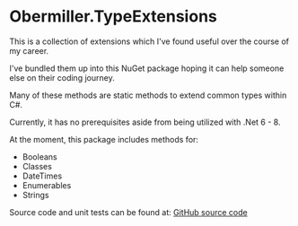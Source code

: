 ﻿# Obermiller.TypeExtensions

This is a collection of extensions which I've found useful over the course of my career.

I've bundled them up into this NuGet package hoping it can help someone else on their coding journey.

Many of these methods are static methods to extend common types within C#.

Currently, it has no prerequisites aside from being utilized with .Net 6 - 8.

At the moment, this package includes methods for:

- Booleans
- Classes
- DateTimes
- Enumerables
- Strings

Source code and unit tests can be found at:
[GitHub source code](https://github.com/Obermiller/TypeExtensions)